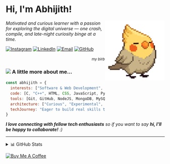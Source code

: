 # Hi, I'm Abhijith!

<img align='right' src="https://github.com/jithurx/jithurx/blob/main/assets/tiel.gif" width="190">
<p><em>Motivated and curious learner with a passion for exploring the digital universe — one crash, compile, and late-night curiosity binge at a time.</em></p>

[![Instagram](https://img.shields.io/badge/Instagram-%23E4405F.svg?logo=Instagram&logoColor=white)](https://instagram.com/abhi.j10)
[![LinkedIn](https://img.shields.io/badge/LinkedIn-%230077B5.svg?logo=linkedin&logoColor=white)](https://linkedin.com/in/jithurx)
[![Email](https://img.shields.io/badge/Email-D14836?logo=gmail&logoColor=white)](mailto:abhijithxr@gmail.com)
[![GitHub](https://img.shields.io/github/followers/jithurx?label=follow&style=social)](https://github.com/jithurx)
<p align='right'><em><small>my birb</small></em></p>

### <img src="https://media.giphy.com/media/VgCDAzcKvsR6OM0uWg/giphy.gif" width="50"> A little more about me...  

```javascript
const abhijith = {
  interests: ["Software & Web Development", "Hardware Engineering", "Space & Science Exploration", "Communication Systems"],
  code: [C, "C++", HTML, CSS, JavaScript, Python, "Bash Script"],
  tools: [Git, GitHub, NodeJS, MongoDB, MySQL, PyTorch, NumPy, SciPy, Arduino, Raspberry Pi],
  architecture: ["Curious", "Experimental", "Persistent", "Analytical", "Passionate"],
  techJourney: "Eager to build real skills through hands-on learning and experimentation"
}
```

<em><b>I love connecting with fellow tech enthusiasts</b> so if you want to say <b>hi, I'll be happy to collaborate!</b> :)</em>

---

<details>
  <summary>📊 GitHub Stats</summary>
  <img src="https://github-readme-stats.vercel.app/api?username=jithurx&theme=merko&hide_border=false&include_all_commits=true&count_private=false">
  <img src="https://nirzak-streak-stats.vercel.app/?user=jithurx&theme=merko&hide_border=false">
</details>

[![Buy Me A Coffee](https://img.shields.io/badge/Buy%20Me%20a%20Coffee-ffdd00?style=for-the-badge&logo=buy-me-a-coffee&logoColor=black)](https://buymeacoffee.com/jithurx)
